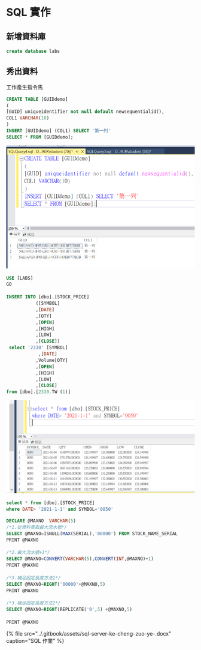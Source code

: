 # SQL 實作

## 新增資料庫

```sql
create database labs
```

## 秀出資料

工作產生指令馬

```sql
CREATE TABLE [GUIDdemo]
(
[GUID] uniqueidentifier not null default newsequentialid(),
COL1 VARCHAR(10)
)
INSERT [GUIDdemo] (COL1) SELECT '第一列'
SELECT * FROM [GUIDdemo];
```

![](../.gitbook/assets/image%20%2812%29.png)

```sql
USE [LABS]
GO

INSERT INTO [dbo].[STOCK_PRICE]
           ([SYMBOL]
           ,[DATE]
           ,[QTY]
           ,[OPEN]
           ,[HIGH]
           ,[LOW]
           ,[CLOSE])
 select '2330' [SYMBOL]
			,[DATE]
           ,Volume[QTY]
           ,[OPEN]
           ,[HIGH]
           ,[LOW]
           ,[CLOSE]
from [dbo].[2330.TW (1)]
```

![](../.gitbook/assets/image%20%2811%29.png)

```sql
select * from [dbo].[STOCK_PRICE]
where DATE> '2021-1-1' and SYMBOL='0050'
```

```sql
DECLARE @MAXNO	VARCHAR(5)
/*1.從資料表取最大流水號*/
SELECT @MAXNO=ISNULL(MAX(SERIAL),'00000') FROM STOCK_NAME_SERIAL
PRINT @MAXNO

/*2.最大流水號+1*/
SELECT @MAXNO=CONVERT(VARCHAR(5),CONVERT(INT,@MAXNO)+1)
PRINT @MAXNO

/*3.補足固定長度方法1*/
SELECT @MAXNO=RIGHT('00000'+@MAXNO,5)
PRINT @MAXNO

/*3.補足固定長度方法2*/
SELECT @MAXNO=RIGHT(REPLICATE('0',5) +@MAXNO,5)

PRINT @MAXNO
```

{% file src="../.gitbook/assets/sql-server-ke-cheng-zuo-ye-.docx" caption="SQL 作業" %}



